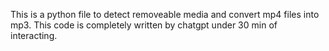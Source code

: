 This is a python file to detect removeable media and convert mp4 files into mp3.
This code is completely written by chatgpt under 30 min of interacting.